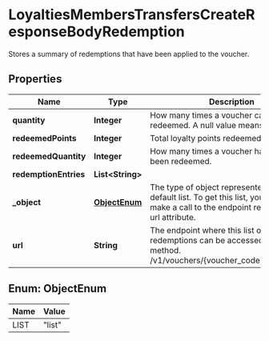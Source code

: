 

# LoyaltiesMembersTransfersCreateResponseBodyRedemption

Stores a summary of redemptions that have been applied to the voucher.

## Properties

| Name | Type | Description | Notes |
|------------ | ------------- | ------------- | -------------|
|**quantity** | **Integer** | How many times a voucher can be redeemed. A null value means unlimited. |  [optional] |
|**redeemedPoints** | **Integer** | Total loyalty points redeemed. |  [optional] |
|**redeemedQuantity** | **Integer** | How many times a voucher has already been redeemed. |  [optional] |
|**redemptionEntries** | **List&lt;String&gt;** |  |  [optional] |
|**_object** | [**ObjectEnum**](#ObjectEnum) | The type of object represented is by default list. To get this list, you need to make a call to the endpoint returned in the url attribute. |  [optional] |
|**url** | **String** | The endpoint where this list of redemptions can be accessed using a GET method. /v1/vouchers/{voucher_code}/redemptions |  [optional] |



## Enum: ObjectEnum

| Name | Value |
|---- | -----|
| LIST | &quot;list&quot; |



